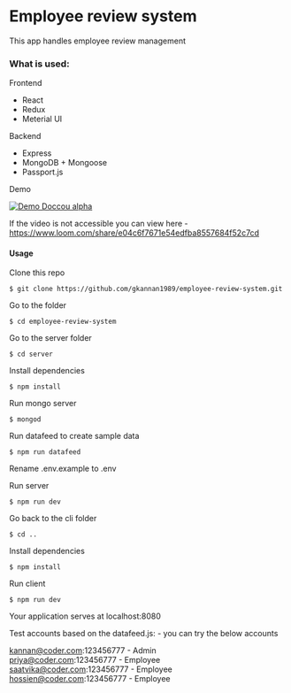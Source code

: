 # Employee review system
This app handles employee review management </br>

### What is used:
Frontend
- React 
- Redux
- Meterial UI

Backend
- Express
- MongoDB + Mongoose
- Passport.js

Demo

 [![Demo Doccou alpha](https://cdn.loom.com/sessions/thumbnails/e04c6f7671e54edfba8557684f52c7cd-00001.gif)](https://cdn.loom.com/sessions/raw/e04c6f7671e54edfba8557684f52c7cd.webm?Expires=1570006739&Policy=eyJTdGF0ZW1lbnQiOlt7IlJlc291cmNlIjoiaHR0cHM6Ly9jZG4ubG9vbS5jb20vc2Vzc2lvbnMvcmF3L2UwNGM2Zjc2NzFlNTRlZGZiYTg1NTc2ODRmNTJjN2NkLndlYm0iLCJDb25kaXRpb24iOnsiRGF0ZUxlc3NUaGFuIjp7IkFXUzpFcG9jaFRpbWUiOjE1NzAwMDY3Mzl9fX1dfQ__&Signature=TOqohGcnS2rQO5T74EBKcvGm1~F8MlAKC~7NJOEyj7-iKCK2KZlR0oCXL20rFQsHpERkY7EhS-CPo~AFcdtd1TSiJDCOdTCWT9swG7B9X-yRSFr7ha0ShSmQLo0ffWNBiSgqOPl0ebDWG7qBy~~AP3WRioWqmcyOp-bYvc~9jR0OlGjNS3L-FkrLKQSZ17KXXoYTAF4PbfvSwngWaG60g39feVrrElcFh~m1LIa7dUq1fmm40Bhdl4G5GQCSbu5xL~br9U45NWTQ7fns3qpw55VK8ralHl5IZz~8Y-6J-WLU3MyDKGQTspnSonj8UpwbPXnF0v3fc-E~kusbTwcCKg__&Key-Pair-Id=APKAJQIC5BGSW7XXK7FQ)

If the video is not accessible you can view here - https://www.loom.com/share/e04c6f7671e54edfba8557684f52c7cd

#### Usage 
Clone this repo
```
$ git clone https://github.com/gkannan1989/employee-review-system.git
```

Go to the folder
```
$ cd employee-review-system
```

Go to the server folder
```
$ cd server
```

Install dependencies
```
$ npm install
```

Run mongo server
```
$ mongod
```

Run datafeed to create sample data
```
$ npm run datafeed
```

Rename .env.example to .env

Run server
```
$ npm run dev
```

Go back to the cli folder
```
$ cd ..
```

Install dependencies
```
$ npm install
```

Run client
```
$ npm run dev
```

Your application serves at localhost:8080

Test accounts based on the datafeed.js: - you can try the below accounts 

kannan@coder.com:123456777 - Admin</br>
priya@coder.com:123456777 - Employee</br>
saatvika@coder.com:123456777 - Employee</br>
hossien@coder.com:123456777 - Employee</br>
